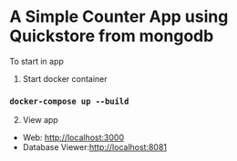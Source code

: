 # A Simple Counter App using Quickstore from mongodb

To start in app

1. Start docker container

### `docker-compose up --build`

2. View app

- Web: [http://localhost:3000](http://localhost:3000)
- Database Viewer:[http://localhost:8081](http://localhost:8081)

